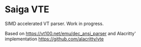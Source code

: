 # Saiga VTE

SIMD accelerated VT parser. Work in progress.

Based on https://vt100.net/emu/dec_ansi_parser and Alacritty' implementation https://github.com/alacritty/vte
